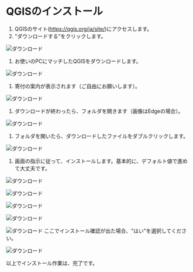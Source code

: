 # QGISのインストール

1. QGISのサイト(https://qgis.org/ja/site/)にアクセスします。
1. "ダウンロードする"をクリックします。

![ダウンロード](./img/install1.png "ダウンロード")

1. お使いのPCにマッチしたQGISをダウンロードします。

![ダウンロード](./img/install2.png "ダウンロード")

1. 寄付の案内が表示されます（ご自由にお願いします）。

![ダウンロード](./img/install3.png "ダウンロード")

1. ダウンロードが終わったら、フォルダを開きます（画像はEdgeの場合）。

![ダウンロード](./img/install4.png "ダウンロード")

1. フォルダを開いたら、ダウンロードしたファイルをダブルクリックします。

![ダウンロード](./img/install5.png "ダウンロード")
 
1. 画面の指示に従って、インストールします。基本的に、デフォルト値で進めて大丈夫です。

![ダウンロード](./img/install6.png "ダウンロード")

![ダウンロード](./img/install7.png "ダウンロード")

![ダウンロード](./img/install8.png "ダウンロード")

![ダウンロード](./img/install9.png "ダウンロード")

![ダウンロード](./img/install10.png "ダウンロード")
ここでインストール確認が出た場合、"はい"を選択してください。

![ダウンロード](./img/install11.png "ダウンロード")

以上でインストール作業は、完了です。
